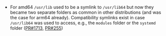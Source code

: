 - For amd64 `/usr/lib` used to be a symlink to `/usr/lib64` but now they became two separate folders as common in other distributions (and was the case for arm64 already). Compatibility symlinks exist in case `/usr/lib64` was used to access, e.g., the `modules` folder or the `systemd` folder ([PR#1713](https://github.com/flatcar-linux/coreos-overlay/pull/1713), [PR#255](https://github.com/flatcar-linux/scripts/pull/255))
